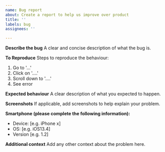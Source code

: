 ```yaml
---
name: Bug report
about: Create a report to help us improve over product
title: ''
labels: bug
assignees: ''

---
```


**Describe the bug**
A clear and concise description of what the bug is.

**To Reproduce**
Steps to reproduce the behaviour:
1. Go to '...'
2. Click on '....'
3. Scroll down to '....'
4. See error

**Expected behaviour**
A clear description of what you expected to happen.

**Screenshots**
If applicable, add screenshots to help explain your problem.

**Smartphone (please complete the following information):**
 - Device: [e.g. iPhone x]
 - OS: [e.g. iOS13.4]
 - Version [e.g. 1.2]

**Additional context**
Add any other context about the problem here.
